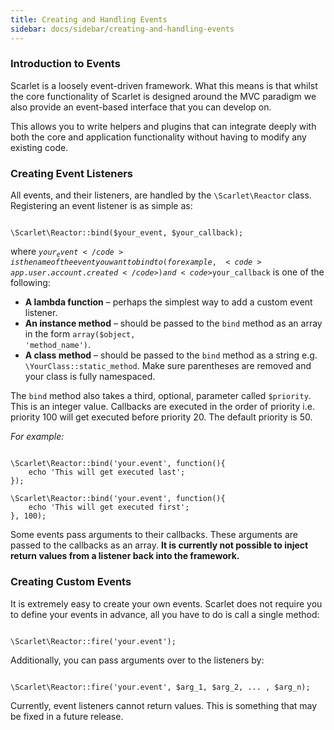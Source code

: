 ```yaml
---
title: Creating and Handling Events
sidebar: docs/sidebar/creating-and-handling-events
---
```


### Introduction to Events

Scarlet is a loosely event-driven framework. What this means is that whilst the core functionality of Scarlet is designed around the MVC paradigm we also provide an event-based interface that you can develop on.

This allows you to write helpers and plugins that can integrate deeply with both the core and application functionality without having to modify any existing code.


### Creating Event Listeners

All events, and their listeners, are handled by the <code>\Scarlet\Reactor</code> class. Registering an event listener is as simple as:

<pre><code lang="php">
\Scarlet\Reactor::bind($your_event, $your_callback);
</code></pre>

where <code>$your_event</code> is the name of the event you want to bind to (for example, <code>app.user.account.created</code>) and <code>$your_callback</code> is one of the following:

* **A lambda function** &ndash; perhaps the simplest way to add a custom event listener.
* **An instance method** &ndash; should be passed to the <code>bind</code> method as an array in the form <code>array($object, 'method_name')</code>.
* **A class method** &ndash; should be passed to the <code>bind</code> method as a string e.g. <code>\YourClass::static_method</code>. Make sure parentheses are removed and your class is fully namespaced.

The <code>bind</code> method also takes a third, optional, parameter called <code>$priority</code>. This is an integer value. Callbacks are executed in the order of priority i.e. priority 100 will get executed before priority 20. The default priority is 50.

*For example:*
<pre class="no-margin-top"><code lang="php">
\Scarlet\Reactor::bind('your.event', function(){
    echo 'This will get executed last';
});

\Scarlet\Reactor::bind('your.event', function(){
    echo 'This will get executed first';
}, 100);
</code></pre>

Some events pass arguments to their callbacks. These arguments are passed to the callbacks as an array. **It is currently not possible to inject return values from a listener back into the framework.**


### Creating Custom Events

It is extremely easy to create your own events. Scarlet does not require you to define your events in advance, all you have to do is call a single method:

<pre><code lang="php">
\Scarlet\Reactor::fire('your.event');
</code></pre>

Additionally, you can pass arguments over to the listeners by:

<pre><code lang="php">
\Scarlet\Reactor::fire('your.event', $arg_1, $arg_2, ... , $arg_n);
</code></pre>

Currently, event listeners cannot return values. This is something that may be fixed in a future release.
